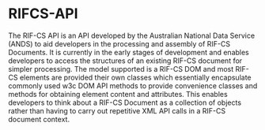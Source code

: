 RIFCS-API
=========

The RIF-CS API is an API developed by the Australian National Data Service (ANDS) to aid developers in the processing and assembly of RIF-CS Documents. It is currently in the early stages of development and enables developers to access the structures of an existing RIF-CS document for simpler processing. The model supported is a RIF-CS DOM and most RIF-CS elements are provided their own classes which essentially encapsulate commonly used w3c DOM API methods to provide convenience classes and methods for obtaining element content and attributes. This enables developers to think about a RIF-CS Document as a collection of objects rather than having to carry out repetitive XML API calls in a RIF-CS document context.
